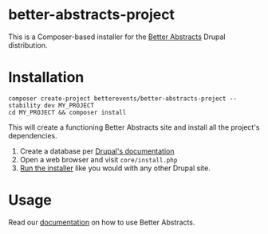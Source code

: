 # better-abstracts-project
This is a Composer-based installer for the [Better Abstracts](https://www.drupal.org/sandbox/skounis/3218699) Drupal distribution.

# Installation
```
composer create-project betterevents/better-abstracts-project --stability dev MY_PROJECT
cd MY_PROJECT && composer install
```
This will create a functioning Better Abstracts site and install all the project's dependencies. 
1. Create a database per [Drupal's documentation](https://www.drupal.org/docs/installing-drupal/step-3-create-a-database)
2. Open a web browser and visit `core/install.php`
3. [Run the installer](https://www.drupal.org/docs/installing-drupal/step-5-run-the-installer) like you would with any other Drupal site.

# Usage
Read our [documentation](https://drive.google.com/) on how to use Better Abstracts.
